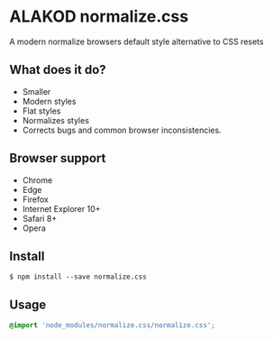 # ALAKOD normalize.css
A modern normalize browsers default style alternative to CSS resets

## What does it do?

* Smaller
* Modern styles
* Flat styles
* Normalizes styles
* Corrects bugs and common browser inconsistencies.

## Browser support

* Chrome
* Edge
* Firefox
* Internet Explorer 10+
* Safari 8+
* Opera

## Install

```
$ npm install --save normalize.css

```

## Usage

```css
@import 'node_modules/normalize.css/normalize.css';
```
